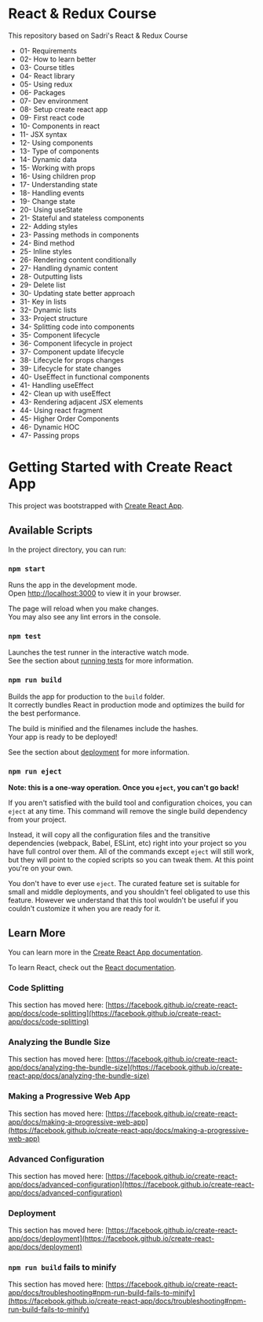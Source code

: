 # React & Redux Course

This repository based on Sadri's React & Redux Course 

- 01- Requirements
- 02- How to learn better
- 03- Course titles
- 04- React library
- 05- Using redux
- 06- Packages
- 07- Dev environment
- 08- Setup create react app
- 09- First react code
- 10- Components in react
- 11- JSX syntax
- 12- Using components
- 13- Type of components
- 14- Dynamic data
- 15- Working with props
- 16- Using children prop
- 17- Understanding state
- 18- Handling events
- 19- Change state
- 20- Using useState
- 21- Stateful and stateless components
- 22- Adding styles
- 23- Passing methods in components
- 24- Bind method
- 25- Inline styles
- 26- Rendering content conditionally
- 27- Handling dynamic content
- 28- Outputting lists
- 29- Delete list
- 30- Updating state better approach
- 31- Key in lists
- 32- Dynamic lists
- 33- Project structure
- 34- Splitting code into components
- 35- Component lifecycle
- 36- Component lifecycle in project
- 37- Component update lifecycle
- 38- Lifecycle for props changes
- 39- Lifecycle for state changes
- 40- UseEffect in functional components
- 41- Handling useEffect
- 42- Clean up with useEffect
- 43- Rendering adjacent JSX elements
- 44- Using react fragment
- 45- Higher Order Components
- 46- Dynamic HOC
- 47- Passing props


# Getting Started with Create React App

This project was bootstrapped with [Create React App](https://github.com/facebook/create-react-app).

## Available Scripts

In the project directory, you can run:

### `npm start`

Runs the app in the development mode.\
Open [http://localhost:3000](http://localhost:3000) to view it in your browser.

The page will reload when you make changes.\
You may also see any lint errors in the console.

### `npm test`

Launches the test runner in the interactive watch mode.\
See the section about [running tests](https://facebook.github.io/create-react-app/docs/running-tests) for more information.

### `npm run build`

Builds the app for production to the `build` folder.\
It correctly bundles React in production mode and optimizes the build for the best performance.

The build is minified and the filenames include the hashes.\
Your app is ready to be deployed!

See the section about [deployment](https://facebook.github.io/create-react-app/docs/deployment) for more information.

### `npm run eject`

**Note: this is a one-way operation. Once you `eject`, you can't go back!**

If you aren't satisfied with the build tool and configuration choices, you can `eject` at any time. This command will remove the single build dependency from your project.

Instead, it will copy all the configuration files and the transitive dependencies (webpack, Babel, ESLint, etc) right into your project so you have full control over them. All of the commands except `eject` will still work, but they will point to the copied scripts so you can tweak them. At this point you're on your own.

You don't have to ever use `eject`. The curated feature set is suitable for small and middle deployments, and you shouldn't feel obligated to use this feature. However we understand that this tool wouldn't be useful if you couldn't customize it when you are ready for it.

## Learn More

You can learn more in the [Create React App documentation](https://facebook.github.io/create-react-app/docs/getting-started).

To learn React, check out the [React documentation](https://reactjs.org/).

### Code Splitting

This section has moved here: [https://facebook.github.io/create-react-app/docs/code-splitting](https://facebook.github.io/create-react-app/docs/code-splitting)

### Analyzing the Bundle Size

This section has moved here: [https://facebook.github.io/create-react-app/docs/analyzing-the-bundle-size](https://facebook.github.io/create-react-app/docs/analyzing-the-bundle-size)

### Making a Progressive Web App

This section has moved here: [https://facebook.github.io/create-react-app/docs/making-a-progressive-web-app](https://facebook.github.io/create-react-app/docs/making-a-progressive-web-app)

### Advanced Configuration

This section has moved here: [https://facebook.github.io/create-react-app/docs/advanced-configuration](https://facebook.github.io/create-react-app/docs/advanced-configuration)

### Deployment

This section has moved here: [https://facebook.github.io/create-react-app/docs/deployment](https://facebook.github.io/create-react-app/docs/deployment)

### `npm run build` fails to minify

This section has moved here: [https://facebook.github.io/create-react-app/docs/troubleshooting#npm-run-build-fails-to-minify](https://facebook.github.io/create-react-app/docs/troubleshooting#npm-run-build-fails-to-minify)
